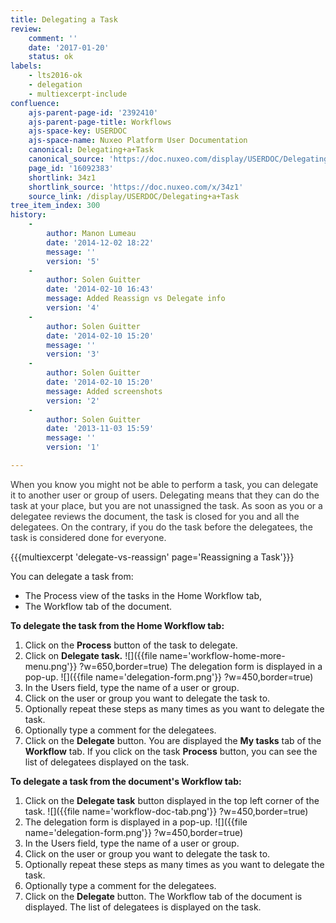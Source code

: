 ```yaml
---
title: Delegating a Task
review:
    comment: ''
    date: '2017-01-20'
    status: ok
labels:
    - lts2016-ok
    - delegation
    - multiexcerpt-include
confluence:
    ajs-parent-page-id: '2392410'
    ajs-parent-page-title: Workflows
    ajs-space-key: USERDOC
    ajs-space-name: Nuxeo Platform User Documentation
    canonical: Delegating+a+Task
    canonical_source: 'https://doc.nuxeo.com/display/USERDOC/Delegating+a+Task'
    page_id: '16092383'
    shortlink: 34z1
    shortlink_source: 'https://doc.nuxeo.com/x/34z1'
    source_link: /display/USERDOC/Delegating+a+Task
tree_item_index: 300
history:
    -
        author: Manon Lumeau
        date: '2014-12-02 18:22'
        message: ''
        version: '5'
    -
        author: Solen Guitter
        date: '2014-02-10 16:43'
        message: Added Reassign vs Delegate info
        version: '4'
    -
        author: Solen Guitter
        date: '2014-02-10 15:20'
        message: ''
        version: '3'
    -
        author: Solen Guitter
        date: '2014-02-10 15:20'
        message: Added screenshots
        version: '2'
    -
        author: Solen Guitter
        date: '2013-11-03 15:59'
        message: ''
        version: '1'

---
```

<span style="color: rgb(51,51,51);">When you know you might not be able to perform a task, you can delegate it to another user or group of users. Delegating means that they can do the task at your place, but you are not unassigned the task. As soon as you or a delegatee reviews the document, the task is closed for you and all the delegatees. On the contrary, if you do the task before the delegatees, the task is considered done for everyone.</span>

{{{multiexcerpt 'delegate-vs-reassign' page='Reassigning a Task'}}}

You can delegate a task from:

*   The Process view of the tasks in the Home Workflow tab,
*   The Workflow tab of the document.

**To delegate the task from the Home Workflow tab:**

1.  Click on the **Process** button of the task to delegate.
2.  Click on **Delegate task.**
    ![]({{file name='workflow-home-more-menu.png'}} ?w=650,border=true)
    The delegation form is displayed in a pop-up.
    ![]({{file name='delegation-form.png'}} ?w=450,border=true)
3.  In the Users field, type the name of a user or group.
4.  Click on the user or group you want to delegate the task to.
5.  Optionally repeat these steps as many times as you want to delegate the task.
6.  Optionally type a comment for the delegatees.
7.  Click on the **Delegate** button.
    You are displayed the **My tasks** tab of the **Workflow** tab.
    If you click on the task **Process** button, you can see the list of delegatees displayed on the task.

**To delegate a task from the document's Workflow tab:**

1.  Click on the **Delegate task** button displayed in the top left corner of the task.
    ![]({{file name='workflow-doc-tab.png'}} ?w=450,border=true)
2.  The delegation form is displayed in a pop-up.
    ![]({{file name='delegation-form.png'}} ?w=450,border=true)
3.  In the Users field, type the name of a user or group.
4.  Click on the user or group you want to delegate the task to.
5.  Optionally repeat these steps as many times as you want to delegate the task.
6.  Optionally type a comment for the delegatees.
7.  Click on the **Delegate** button.
    The Workflow tab of the document is displayed. The list of delegatees is displayed on the task.

